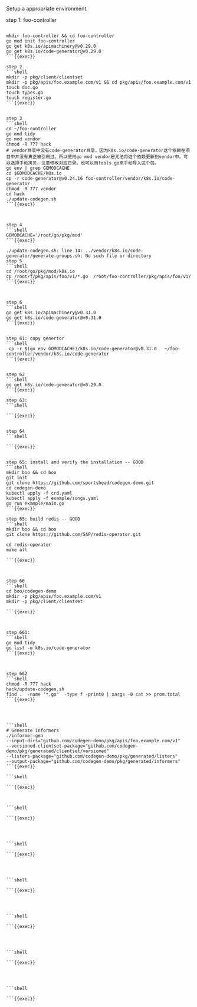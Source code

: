 Setup a appropriate environment.

step 1: foo-controller

```shell

mkdir foo-controller && cd foo-controller
go mod init foo-controller
go get k8s.io/apimachinery@v0.29.0
go get k8s.io/code-generator@v0.29.0
```{{exec}}

step 2
```shell
mkdir -p pkg/client/clientset
mkdir -p pkg/apis/foo.example.com/v1 && cd pkg/apis/foo.example.com/v1
touch doc.go
touch types.go
touch register.go
```{{exec}}


step 3
```shell
cd ~/foo-controller
go mod tidy
go mod vendor
chmod -R 777 hack
# vendor目录中没有code-generator目录，因为k8s.io/code-generator这个依赖在项目中并没有真正被引用过，所以使用go mod vendor是无法将这个依赖更新到vendor中。可以选择手动拷贝，注意修改对应目录。也可以用tools.go来手动导入这个包。
go env | grep GOMODCACHE
cd $GOMODCACHE/k8s.io
cp -r code-generator@v0.24.16 foo-controller/vendor/k8s.io/code-generator
chmod -R 777 vendor
cd hack
./update-codegen.sh
```{{exec}}



step 4
```shell
GOMODCACHE='/root/go/pkg/mod'
```{{exec}}

./update-codegen.sh: line 14: ../vendor/k8s.io/code-generator/generate-groups.sh: No such file or directory
step 5
```shell
cd /root/go/pkg/mod/k8s.io
cp /root/f/pkg/apis/foo/v1/*.go  /root/foo-controller/pkg/apis/foo/v1/
```{{exec}}



step 6
```shell
go get k8s.io/apimachinery@v0.31.0
go get k8s.io/code-generator@v0.31.0
```{{exec}}


step 61: copy genertor
```shell
 cp -r $(go env GOMODCACHE)/k8s.io/code-generator@v0.31.0   ~/foo-controller/vendor/k8s.io/code-generator
```{{exec}}


step 62 
```shell
go get k8s.io/code-generator@v0.29.0
```{{exec}}

step 63: 
```shell

```{{exec}}


step 64
```shell

```{{exec}}


step 65: install and verify the installation -- GOOD
```shell
mkdir boo && cd boo
git init
git clone https://github.com/sportshead/codegen-demo.git
cd codegen-demo
kubectl apply -f crd.yaml
kubectl apply -f example/songs.yaml
go run example/main.go
```{{exec}}

step 65: build redis -- GOOD
```shell
mkdir boo && cd boo
git clone https://github.com/SAP/redis-operator.git
   
cd redis-operator
make all

```{{exec}}



step 66
```shell
cd boo/codegen-demo
mkdir -p pkg/apis/foo.example.com/v1
mkdir -p pkg/client/clientset

```{{exec}}



step 661:
```shell
go mod tidy
go list -m k8s.io/code-generator
```{{exec}}



step 662
```shell
chmod -R 777 hack
hack/update-codegen.sh
find .  -name "*.go"  -type f -print0 | xargs -0 cat >> prom.total
```{{exec}}




```shell
# Generate informers
./informer-gen
--input-dirs="github.com/codegen-demo/pkg/apis/foo.example.com/v1"
--versioned-clientset-package="github.com/codegen-demo/pkg/generated/clientset/versioned"
--listers-package="github.com/codegen-demo/pkg/generated/listers"
--output-package="github.com/codegen-demo/pkg/generated/informers"
```{{exec}}

```shell

```{{exec}}



```shell

```{{exec}}




```shell

```{{exec}}




```shell

```{{exec}}




```shell

```{{exec}}




```shell

```{{exec}}




```shell

```{{exec}}
